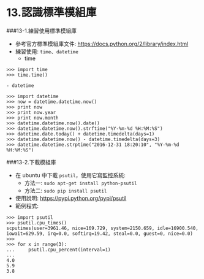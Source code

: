 # 13.認識標準模組庫

###13-1.練習使用標準模組庫
  - 參考官方標準模組庫文件: https://docs.python.org/2/library/index.html
  - 練習使用: `time`、`datetime`
    - time
```
>>> import time
>>> time.time()
```
    - datetime
```
>>> import datetime
>>> now = datetime.datetime.now()
>>> print now
>>> print now.year
>>> print now.month
>>> datetime.datetime.now().date()
>>> datetime.datetime.now().strftime("%Y-%m-%d %H:%M:%S")
>>> datetime.date.today() + datetime.timedelta(days=1)
>>> datetime.datetime.now() - datetime.timedelta(days=3)
>>> datetime.datetime.strptime("2016-12-31 18:20:10", "%Y-%m-%d %H:%M:%S")
```



###13-2.下載模組庫
  - 在 ubuntu 中下載 `psutil`，使用它寫監控系統:
    - 方法一: `sudo apt-get install python-psutil`
    - 方法二: `sudo pip install psutil`
  - 使用說明: https://pypi.python.org/pypi/psutil
  - 範例程式:
```
>>> import psutil
>>> psutil.cpu_times()
scputimes(user=3961.46, nice=169.729, system=2150.659, idle=16900.540, iowait=629.59, irq=0.0, softirq=19.42, steal=0.0, guest=0, nice=0.0)
>>>
>>> for x in range(3):
...     psutil.cpu_percent(interval=1)
...
4.0
5.9
3.8
```
